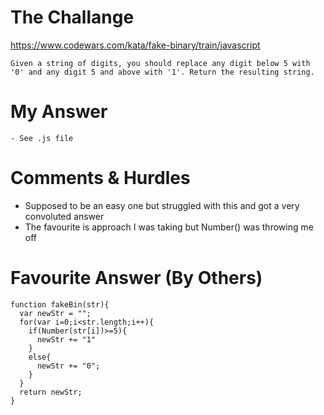 # The Challange

https://www.codewars.com/kata/fake-binary/train/javascript

```
Given a string of digits, you should replace any digit below 5 with '0' and any digit 5 and above with '1'. Return the resulting string.
```

# My Answer

```
- See .js file
```

# Comments & Hurdles

- Supposed to be an easy one but struggled with this and got a very convoluted answer
- The favourite is approach I was taking but Number() was throwing me off

# Favourite Answer (By Others)

```
function fakeBin(str){
  var newStr = "";
  for(var i=0;i<str.length;i++){
    if(Number(str[i])>=5){
      newStr += "1"
    }
    else{
      newStr += "0";
    }
  }
  return newStr;
}
```
